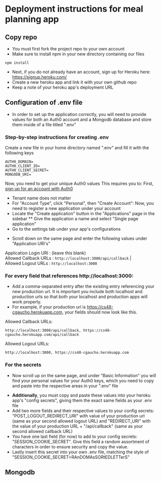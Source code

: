 # Deployment instructions for meal planning app

## Copy repo
* You must first fork the project repo to your own account
* Make sure to install npm in your new directory containing our files
```
npm install
```
* Next, if you do not already have an account, sign up for Heroku here: https://signup.heroku.com/
* Create a new heroku app and link it with your own github repo
* Keep a note of your heroku app's deployment URL

## Configuration of .env file
* In order to set up the application correctly, you will need to provide values for both an Auth0 account and a Mongodb database and store them inside of a file titled ".env"

### Step-by-step instructions for creating .env
Create a new file in your home directory named ".env" and fill it with the following keys
```
AUTH0_DOMAIN=
AUTH0_CLIENT_ID=
AUTH0_CLIENT_SECRET=
MONGODB_URI=
```

Now, you need to get your unique Auth0 values
This requires you to:
First, [sign up for an account with Auth0](https://auth0.com/signup)
* Tenant name does not matter
* For "Account Type", click "Personal", then "Create Account":
Now, you need to register a new application under your account
* Locate the "Create application" button in the "Applications" page in the sidebar
** Give the application a name and select "Single page application"
* Go to the settings tab under your app's configurations
- Scroll down on the same page and enter the following values under "Application URI's"

Application Login URI : (leave this blank)                        
Allowed Callback URLs : `http://localhost:3000/api/callback`                                                                            |  
Allowed Logout URLs   : `http://localhost:3000`   
### For every field that references http://localhost:3000:
* Add a comma-separated entry after the existing entry referencing your new production url. It is important you include both localhost and production urls so that both your localhost and production apps will work properly.
* For example, if your production url is https://cs48-cgaucho.herokuapp.com, your fields should now look like this.

Allowed Callback URLs:
```
http://localhost:3000/api/callback, https://cs48-cgaucho.herokuapp.com/api/callback
```
Allowed Logout URLs:
```
http://localhost:3000, https://cs48-cgaucho.herokuapp.com
```
### For the secrets
- Now scroll up on the same page, and under "Basic Information" you will find your personal values for your Auth0 keys, which you need to copy and paste into the respective areas in your ".env" file
* **Additionally**, you must copy and paste these values into your heroku app's "config secrets", giving them the exact same fields as your .env file
* Add two more fields and their respective values to your config secrets: "POST_LOGOUT_REDIRECT_URI" with value of your production url (same as your second allowed logout URL) and "REDIRECT_URI" with the value of your production URL + "/api/callback" (same as your second allowed callback URL)
* You have one last field (for now) to add to your config secrets: "SESSION_COOKIE_SECRET". Give this field a random assortment of characters in order to ensure security and copy the value.
* Lastly insert this secret into your own .env file, matching the style of "SESSION_COOKIE_SECRET=RAnDOMAsSORtEDLETTerS"
## Mongodb



